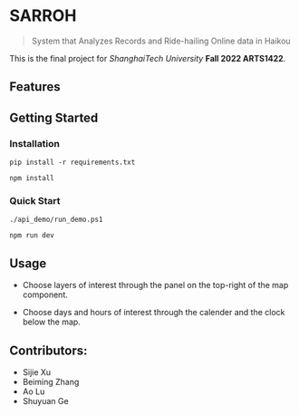 ﻿# SARROH

> System that Analyzes Records and Ride-hailing Online data in Haikou

This is the final project for *ShanghaiTech University* **Fall 2022 ARTS1422**.

## Features

## Getting Started

### Installation

```
pip install -r requirements.txt
```

```
npm install
```

### Quick Start

```
./api_demo/run_demo.ps1
```

```
npm run dev
```

## Usage

+ Choose layers of interest through the panel on the top-right of the map component.

+ Choose days and hours of interest through the calender and the clock below the map.

## Contributors:

+ Sijie Xu
+ Beiming Zhang
+ Ao Lu
+ Shuyuan Ge
